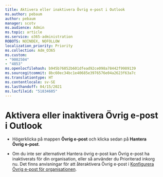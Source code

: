 ```yaml
---
title: Aktivera eller inaktivera Övrig e-post i Outlook
ms.author: pebaum
author: pebaum
manager: scotv
ms.audience: Admin
ms.topic: article
ms.service: o365-administration
ROBOTS: NOINDEX, NOFOLLOW
localization_priority: Priority
ms.collection: Adm_O365
ms.custom:
- "9002504"
- "4853"
ms.openlocfilehash: b945b76052b601dfead92ce098a78442f9989139
ms.sourcegitcommit: 8bc60ec34bc1e40685e3976576e04a2623f63a7c
ms.translationtype: HT
ms.contentlocale: sv-SE
ms.lasthandoff: 04/15/2021
ms.locfileid: "51834605"
---
```

# <a name="turn-off-or-on-clutter-in-outlook"></a>Aktivera eller inaktivera Övrig e-post i Outlook

- Högerklicka på mappen **Övrig e-post** och klicka sedan på **Hantera Övrig e-post**. 

- Om du inte ser alternativet Hantera övrig e-post kan Övrig e-post ha inaktiverats för din organisation, eller så använder du Prioriterad inkorg nu. Det finns anvisningar för att återaktivera Övrig e-post i [Konfigurera Övrig e-post för organisationen](https://support.office.com/article/832276bd-d024-47b6-a80a-a6b884907a5b?wt.mc_id=SCL_a9c72a77-1bc4-40e6-ba6d-103c1d1aba4c_AdmHlp).
